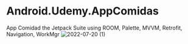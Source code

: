 # Android.Udemy.AppComidas
App Comidad the Jetpack Suite using ROOM, Palette, MVVM, Retrofit, Navigation, WorkMgr
![2022-07-20 (1)](https://user-images.githubusercontent.com/98188753/180068312-3193cf72-9505-4dd0-a0df-2a40c23f0cf6.png)

